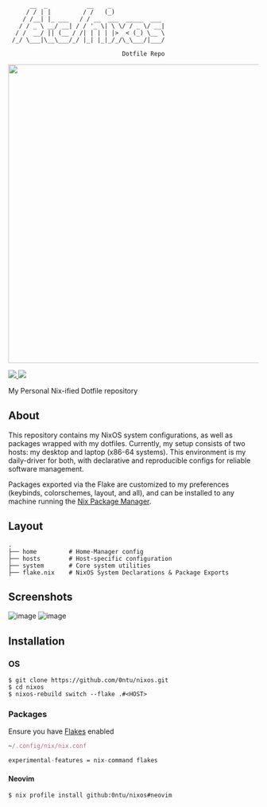 ```
      __  _           __    _               
     / / | |         / /   (_)              
    / /__| |_ ___   / / __  ___  _____  ___ 
   / / _ \ __/ __| / / '_ \| \ \/ / _ \/ __|
  / /  __/ || (__ / /| | | | |>  < (_) \__ \
 /_/ \___|\__\___/_/ |_| |_|_/_/\_\___/|___/
                                            
                                Dotfile Repo
```
<img src="https://raw.githubusercontent.com/catppuccin/catppuccin/main/assets/palette/macchiato.png" width="600px" /> <br>
   <p></p>
   <a href="https://github.com/sioodmy/dotfiles/">
      <img src="https://img.shields.io/github/repo-size/0ntu/nixos?color=ea999c&labelColor=303446&style=for-the-badge">
   </a>
      <a = href="https://nixos.org">
      <img src="https://img.shields.io/badge/NixOS-unstable-blue.svg?style=for-the-badge&labelColor=303446&logo=NixOS&logoColor=white&color=91D7E3">
    </a>
   <br>
</div>



My Personal Nix-ified Dotfile repository

About
-----
This repository contains my NixOS system configurations, as well as packages wrapped with my dotfiles.
Currently, my setup consists of two hosts: my desktop and laptop (x86-64 systems). This environment
is my daily-driver for both, with declarative and reproducible configs for reliable software management.

Packages exported via the Flake are customized to my preferences (keybinds, colorschemes, layout, and all), and can be installed
to any machine running the [Nix Package Manager](https://nixos.org/download/).

Layout
------
```
.
├── home         # Home-Manager config
├── hosts        # Host-specific configuration
├── system       # Core system utilities
├── flake.nix    # NixOS System Declarations & Package Exports
```
Screenshots
------
![image](https://github.com/user-attachments/assets/a87398c5-a664-4815-a922-16d1affc0e3e)
![image](https://github.com/user-attachments/assets/d3e11755-4877-4517-8cde-cfdb1658432c)

Installation
------

### OS
```
$ git clone https://github.com/0ntu/nixos.git
$ cd nixos
$ nixos-rebuild switch --flake .#<HOST>
```

### Packages
Ensure you have [Flakes](https://wiki.nixos.org/wiki/Flakes) enabled
```nix
~/.config/nix/nix.conf

experimental-features = nix-command flakes
```

#### Neovim
```
$ nix profile install github:0ntu/nixos#neovim
```
